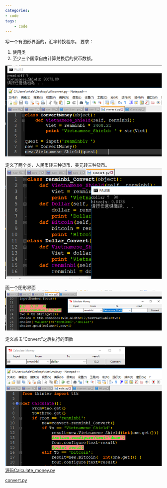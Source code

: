 ```yaml
---
categories:
- code
tags: 
    - code
---
```


写一个有图形界面的，汇率转换程序。
要求：
1. 使用类 
2. 至少三个国家自由计算兑换后的货币数额。

![12](https://raw.githubusercontent.com/Whale3070/Whale3070.github.io/master/images/0922/12.PNG)

定义了两个类，人民币转三种货币、美元转三种货币。
![13](https://raw.githubusercontent.com/Whale3070/Whale3070.github.io/master/images/0922/13.PNG)

画一个图形界面
![14](https://raw.githubusercontent.com/Whale3070/Whale3070.github.io/master/images/0922/14.PNG)

定义点击“Convert”之后执行的函数

![15](https://raw.githubusercontent.com/Whale3070/Whale3070.github.io/master/images/0922/15.PNG)
[源码Calculate_money.py](https://github.com/Whale3070/ctf-coding/blob/master/Calculate_money.py)

[convert.py](https://github.com/Whale3070/ctf-coding/blob/master/convert.py)
